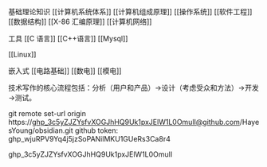 基础理论知识
[[计算机系统体系]]
[[计算机组成原理]]
[[操作系统]]
[[软件工程]]
[[数据结构]]
[[X-86 汇编原理]]
[[计算机网络]]


工具
[[C 语言]]
[[C++语言]]
[[Mysql]]

[[Linux]]

嵌入式
[[电路基础]]
[[数电]]
[[模电]]


技术写作的核心流程包括：分析（用户和产品）→设计（考虑受众和方法）→开发→测试。

git remote set-url origin https://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@github.com/HayesYoung/obsidian.git
github token:  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

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